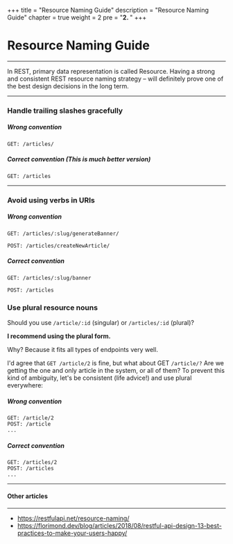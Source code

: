 +++
title = "Resource Naming Guide"
description = "Resource Naming Guide"
chapter = true
weight = 2
pre = "<b>2. </b>"
+++

# Resource Naming Guide
---

In REST, primary data representation is called Resource. Having a strong and consistent REST resource naming strategy – will definitely prove one of the best design decisions in the long term.

<hr />

### Handle trailing slashes gracefully
##### **Wrong convention**
```
GET: /articles/
```

##### **Correct convention (This is much better version)**
```
GET: /articles
```

<hr />

### Avoid using verbs in URIs
##### **Wrong convention**
```
GET: /articles/:slug/generateBanner/
```
```
POST: /articles/createNewArticle/
```

##### **Correct convention**
```
GET: /articles/:slug/banner
```
```
POST: /articles
```

### Use plural resource nouns
Should you use `/article/:id` (singular) or `/articles/:id` (plural)?

**I recommend using the plural form.**

Why? Because it fits all types of endpoints very well.

I'd agree that `GET /article/2` is fine, but what about GET `/article/?` Are we getting the one and only article in the system, or all of them?
To prevent this kind of ambiguity, let's be consistent (life advice!) and use plural everywhere:

##### **Wrong convention**
```
GET: /article/2
POST: /article
...
```

##### **Correct convention**

```
GET: /articles/2
POST: /articles
...
```

<hr />

#### Other articles
---
- https://restfulapi.net/resource-naming/
- https://florimond.dev/blog/articles/2018/08/restful-api-design-13-best-practices-to-make-your-users-happy/
